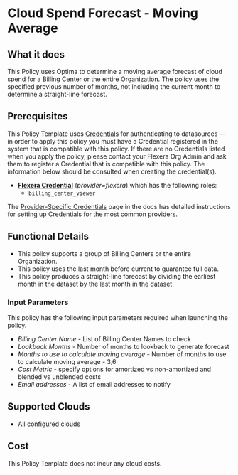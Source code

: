 # Cloud Spend Forecast - Moving Average

## What it does

This Policy uses Optima to determine a moving average forecast of cloud spend for a Billing Center or the entire Organization. The policy uses the specified previous number of months, not including the current month to determine a straight-line forecast.

## Prerequisites
This Policy Template uses [Credentials](https://docs.flexera.com/flexera/EN/Automation/ManagingCredentialsExternal.htm) for authenticating to datasources -- in order to apply this policy you must have a Credential registered in the system that is compatible with this policy. If there are no Credentials listed when you apply the policy, please contact your Flexera Org Admin and ask them to register a Credential that is compatible with this policy. The information below should be consulted when creating the credential(s).

- [**Flexera Credential**](https://docs.flexera.com/flexera/EN/Automation/ProviderCredentials.htm#Flexera) (*provider=flexera*) which has the following roles:
  - `billing_center_viewer`

The [Provider-Specific Credentials](https://docs.flexera.com/flexera/EN/Automation/ProviderCredentials.htm) page in the docs has detailed instructions for setting up Credentials for the most common providers.

## Functional Details

- This policy supports a group of Billing Centers or the entire Organization.
- This policy uses the last month before current to guarantee full data.
- This policy produces a straight-line forecast by dividing the earliest month in the dataset by the last month in the dataset.

### Input Parameters

This policy has the following input parameters required when launching the policy.

- *Billing Center Name* - List of Billing Center Names to check
- *Lookback Months* - Number of months to lookback to generate forecast
- *Months to use to calculate moving average* - Number of months to use to calculate moving average - 3,6
- *Cost Metric* - specify options for amortized vs non-amortized and blended vs unblended costs
- *Email addresses* - A list of email addresses to notify

## Supported Clouds

- All configured clouds

## Cost

This Policy Template does not incur any cloud costs.
